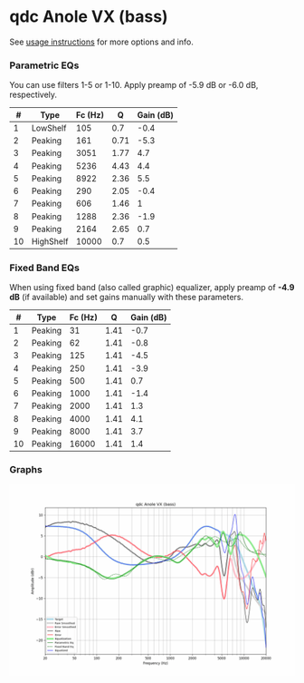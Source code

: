 # qdc Anole VX (bass)
See [usage instructions](https://github.com/jaakkopasanen/AutoEq#usage) for more options and info.

### Parametric EQs
You can use filters 1-5 or 1-10. Apply preamp of -5.9 dB or -6.0 dB, respectively.

|   # | Type      |   Fc (Hz) |    Q |   Gain (dB) |
|-----|-----------|-----------|------|-------------|
|   1 | LowShelf  |       105 | 0.7  |        -0.4 |
|   2 | Peaking   |       161 | 0.71 |        -5.3 |
|   3 | Peaking   |      3051 | 1.77 |         4.7 |
|   4 | Peaking   |      5236 | 4.43 |         4.4 |
|   5 | Peaking   |      8922 | 2.36 |         5.5 |
|   6 | Peaking   |       290 | 2.05 |        -0.4 |
|   7 | Peaking   |       606 | 1.46 |         1   |
|   8 | Peaking   |      1288 | 2.36 |        -1.9 |
|   9 | Peaking   |      2164 | 2.65 |         0.7 |
|  10 | HighShelf |     10000 | 0.7  |         0.5 |

### Fixed Band EQs
When using fixed band (also called graphic) equalizer, apply preamp of **-4.9 dB** (if available) and set gains manually with these parameters.

|   # | Type    |   Fc (Hz) |    Q |   Gain (dB) |
|-----|---------|-----------|------|-------------|
|   1 | Peaking |        31 | 1.41 |        -0.7 |
|   2 | Peaking |        62 | 1.41 |        -0.8 |
|   3 | Peaking |       125 | 1.41 |        -4.5 |
|   4 | Peaking |       250 | 1.41 |        -3.9 |
|   5 | Peaking |       500 | 1.41 |         0.7 |
|   6 | Peaking |      1000 | 1.41 |        -1.4 |
|   7 | Peaking |      2000 | 1.41 |         1.3 |
|   8 | Peaking |      4000 | 1.41 |         4.1 |
|   9 | Peaking |      8000 | 1.41 |         3.7 |
|  10 | Peaking |     16000 | 1.41 |         1.4 |

### Graphs
![](./qdc%20Anole%20VX%20(bass).png)
